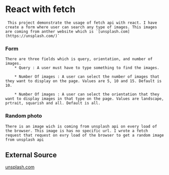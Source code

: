 # React with fetch
     This project demonstrate the usage of fetch api with react. I have create a form where user can search any type of images. This images are coming from anther website which is `[unsplash.com](https://unsplash.com/)`

### Form 

    There are three fields which is query, orientation, and number of images.
        * Query : A user must have to type something to find the images.
        
        * Number Of images : A user can select the number of images that they want to display on the page. Values are 5, 10 and 15. Default is 10.
        
        * Number Of images : A user can select the orientation that they want to display images in that type on the page. Values are landscape, prtrait, squarish and all. Default is all.

### Random photo
    There is an image wich is coming from unsplash api on every load of the browser. This image is has no specific url. I wrote a fetch request that request on evry load of the browser to get a random image from unsplash api
    
## External Source
[unsplash.com](https://unsplash.com/) 